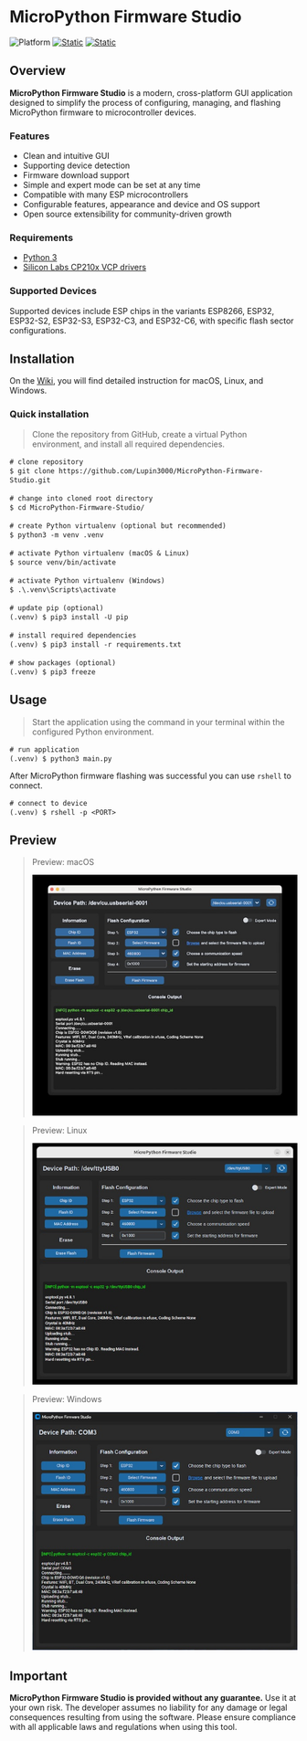 # MicroPython Firmware Studio

![Platform](https://img.shields.io/badge/platform-macOS%20%7C%20Linux%20%7C%20Windows-green)
[![Static](https://img.shields.io/badge/esptool-==4.8.1-green)](https://docs.espressif.com/projects/esptool/en/latest/esp32/)
[![Static](https://img.shields.io/badge/python-==3.12.2-green)](https://python.org)

## Overview

**MicroPython Firmware Studio** is a modern, cross-platform GUI application designed to simplify the process of configuring, managing, and flashing MicroPython firmware to microcontroller devices.

### Features

- Clean and intuitive GUI
- Supporting device detection
- Firmware download support
- Simple and expert mode can be set at any time
- Compatible with many ESP microcontrollers
- Configurable features, appearance and device and OS support
- Open source extensibility for community-driven growth

### Requirements

- [Python 3](https://www.python.org)
- [Silicon Labs CP210x VCP drivers](https://www.silabs.com/developer-tools/usb-to-uart-bridge-vcp-drivers?tab=downloads)

### Supported Devices

Supported devices include ESP chips in the variants ESP8266, ESP32, ESP32-S2, ESP32-S3, ESP32-C3, and ESP32-C6, with specific flash sector configurations.

## Installation

On the [Wiki](https://github.com/Lupin3000/MicroPython-Firmware-Studio/wiki/Installation), you will find detailed instruction for macOS, Linux, and Windows.

### Quick installation

> Clone the repository from GitHub, create a virtual Python environment, and install all required dependencies.

```shell
# clone repository
$ git clone https://github.com/Lupin3000/MicroPython-Firmware-Studio.git

# change into cloned root directory
$ cd MicroPython-Firmware-Studio/

# create Python virtualenv (optional but recommended)
$ python3 -m venv .venv

# activate Python virtualenv (macOS & Linux)
$ source venv/bin/activate

# activate Python virtualenv (Windows)
$ .\.venv\Scripts\activate

# update pip (optional)
(.venv) $ pip3 install -U pip

# install required dependencies
(.venv) $ pip3 install -r requirements.txt

# show packages (optional)
(.venv) $ pip3 freeze
```

## Usage

> Start the application using the command in your terminal within the configured Python environment.

```shell
# run application
(.venv) $ python3 main.py
```

After MicroPython firmware flashing was successful you can use `rshell` to connect.

```shell
# connect to device
(.venv) $ rshell -p <PORT>
```

## Preview

> Preview: macOS
>
> ![Screenshot macOS](img/screenshot_macos.jpg)

> Preview: Linux
> 
> ![Screenshot Linux](img/screeshot_linux.jpg)

> Preview: Windows
> 
> ![Screenshot Windows](img/screenshot_windows.jpg)

## Important

**MicroPython Firmware Studio is provided without any guarantee.** Use it at your own risk. The developer assumes no liability for any damage or legal consequences resulting from using the software. Please ensure compliance with all applicable laws and regulations when using this tool.
